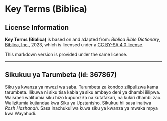 # Key Terms (Biblica)

## License Information

**Key Terms (Biblica)** is based on and adapted from: _Biblica Bible Dictionary_, [Biblica, Inc.](https://www.biblica.com/), 2023, which is licensed under a [CC BY-SA 4.0 license](https://creativecommons.org/licenses/by-sa/4.0/legalcode.en).

This markdown version is provided under the same license.



--------------------------------

## Sikukuu ya Tarumbeta (id: 367867)

Siku ya kwanza ya mwezi wa saba. Tarumbeta za kondoo zilipulizwa kama tarumbeta. Ilikuwa ni siku tisa kabla ya siku ambayo deni ya dhambi ililipwa. Waisraeli walitumia siku hizo kupumzika na kutafakari, na kukiri dhambi zao. Walizitumia kujiandaa kwa Siku ya Upatanisho. Sikukuu hii sasa inaitwa *Rosh Hashanah*. Sasa inachukuliwa kuwa siku ya kwanza ya mwaka mpya kwa Wayahudi.



